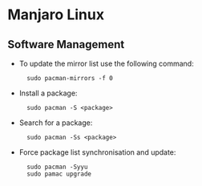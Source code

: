 # Manjaro Linux

## Software Management

- To update the mirror list use the following command:

        sudo pacman-mirrors -f 0

- Install a package:

        sudo pacman -S <package>

- Search for a package:

        sudo pacman -Ss <package>

- Force package list synchronisation and update:

        sudo pacman -Syyu
        sudo pamac upgrade
